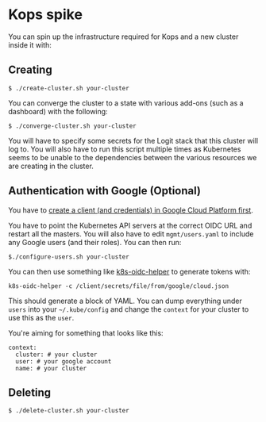 # Kops spike

You can spin up the infrastructure required for Kops and a new cluster inside it with:

## Creating

```
$ ./create-cluster.sh your-cluster
```

You can converge the cluster to a state with various add-ons (such as a dashboard) with the following:

```
$ ./converge-cluster.sh your-cluster
```

You will have to specify some secrets for the Logit stack that this cluster will log to. You will also have to run this script multiple times as Kubernetes seems to be unable to the dependencies between the various resources we are creating in the cluster.

## Authentication with Google (Optional)

You have to [create a client (and credentials) in Google Cloud Platform first](https://cloud.google.com/community/tutorials/cloud-functions-oauth-gmail).

You have to point the Kubernetes API servers at the correct OIDC URL and restart all the masters. You will also have to edit `mgmt/users.yaml` to include any Google users (and their roles). You can then run:

```
$./configure-users.sh your-cluster
```

You can then use something like [k8s-oidc-helper](https://github.com/micahhausler/k8s-oidc-helper) to generate tokens with:

```
k8s-oidc-helper -c /client/secrets/file/from/google/cloud.json
```

This should generate a block of YAML. You can dump everything under `users` into your `~/.kube/config` and change the `context` for your cluster to use this as the `user`.

You're aiming for something that looks like this:

```
context:
  cluster: # your cluster
  user: # your google account
  name: # your cluster
```

## Deleting

```
$ ./delete-cluster.sh your-cluster
```
